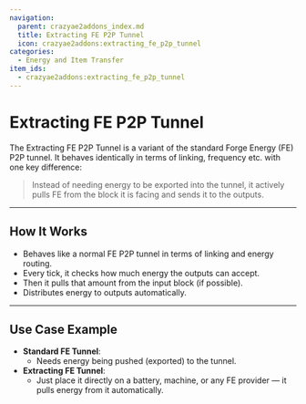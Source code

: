 ```yaml
---
navigation:
  parent: crazyae2addons_index.md
  title: Extracting FE P2P Tunnel
  icon: crazyae2addons:extracting_fe_p2p_tunnel
categories:
  - Energy and Item Transfer
item_ids:
  - crazyae2addons:extracting_fe_p2p_tunnel
---
```


# Extracting FE P2P Tunnel

The Extracting FE P2P Tunnel is a variant of the standard Forge Energy (FE) P2P tunnel.
It behaves identically in terms of linking, frequency etc. with one key difference:

> Instead of needing energy to be exported into the tunnel, it actively pulls FE from the block it is facing and sends it to the outputs.

---

## How It Works

- Behaves like a normal FE P2P tunnel in terms of linking and energy routing.
- Every tick, it checks how much energy the outputs can accept.
- Then it pulls that amount from the input block (if possible).
- Distributes energy to outputs automatically.

---

## Use Case Example

- **Standard FE Tunnel**:
    - Needs energy being pushed (exported) to the tunnel.
- **Extracting FE Tunnel**:
    - Just place it directly on a battery, machine, or any FE provider — it pulls energy from it automatically.

